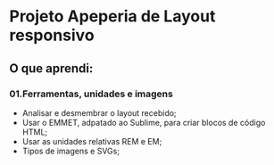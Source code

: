 <h1>Projeto Apeperia de Layout responsivo</h1>
<h2> O que aprendi:</h2>
<h3>01.Ferramentas, unidades e imagens</h3>
<ul>
	<li>Analisar e desmembrar o layout recebido;</li>
	<li>Usar o EMMET, adpatado ao Sublime, para criar blocos de código HTML;</li>
	<li>Usar as unidades relativas REM e EM;</li>
	<li>Tipos de imagens e SVGs;</li>
</ul>
